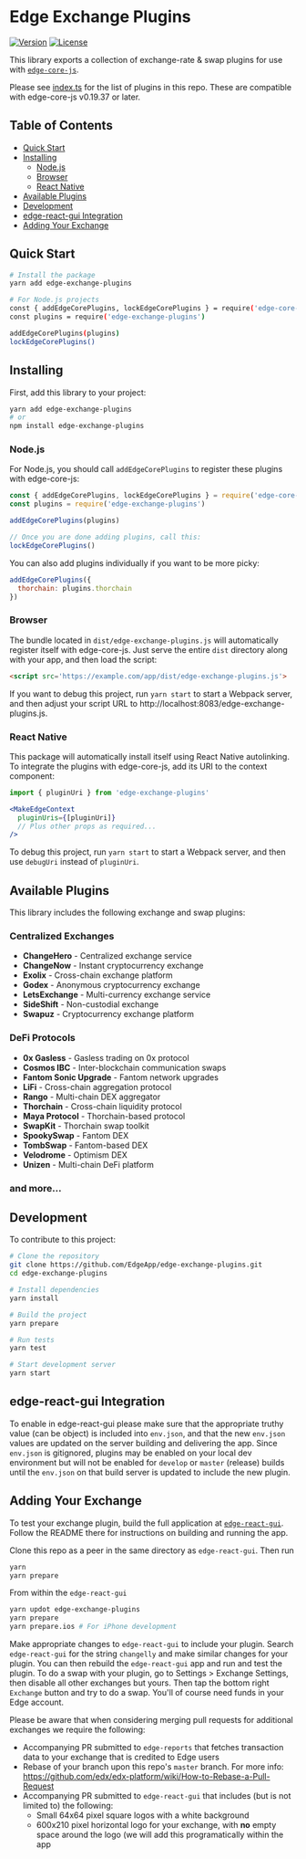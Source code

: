 # Edge Exchange Plugins

[![Version](https://img.shields.io/npm/v/edge-exchange-plugins.svg)](https://www.npmjs.com/package/edge-exchange-plugins)
[![License](https://img.shields.io/npm/l/edge-exchange-plugins.svg)](https://github.com/EdgeApp/edge-exchange-plugins/blob/master/LICENSE)

This library exports a collection of exchange-rate & swap plugins for use with [`edge-core-js`](https://github.com/EdgeApp/edge-core-js).

Please see [index.ts](./src/index.ts) for the list of plugins in this repo. These are compatible with edge-core-js v0.19.37 or later.

## Table of Contents

- [Quick Start](#quick-start)
- [Installing](#installing)
  - [Node.js](#nodejs)
  - [Browser](#browser)
  - [React Native](#react-native)
- [Available Plugins](#available-plugins)
- [Development](#development)
- [edge-react-gui Integration](#edge-react-gui)
- [Adding Your Exchange](#adding-your-exchange)

## Quick Start

```bash
# Install the package
yarn add edge-exchange-plugins

# For Node.js projects
const { addEdgeCorePlugins, lockEdgeCorePlugins } = require('edge-core-js')
const plugins = require('edge-exchange-plugins')

addEdgeCorePlugins(plugins)
lockEdgeCorePlugins()
```

## Installing

First, add this library to your project:

```sh
yarn add edge-exchange-plugins
# or
npm install edge-exchange-plugins
```

### Node.js

For Node.js, you should call `addEdgeCorePlugins` to register these plugins with edge-core-js:

```js
const { addEdgeCorePlugins, lockEdgeCorePlugins } = require('edge-core-js')
const plugins = require('edge-exchange-plugins')

addEdgeCorePlugins(plugins)

// Once you are done adding plugins, call this:
lockEdgeCorePlugins()
```

You can also add plugins individually if you want to be more picky:

```js
addEdgeCorePlugins({
  thorchain: plugins.thorchain
})
```

### Browser

The bundle located in `dist/edge-exchange-plugins.js` will automatically register itself with edge-core-js. Just serve the entire `dist` directory along with your app, and then load the script:

```html
<script src='https://example.com/app/dist/edge-exchange-plugins.js'>
```

If you want to debug this project, run `yarn start` to start a Webpack server,
and then adjust your script URL to http://localhost:8083/edge-exchange-plugins.js.

### React Native

This package will automatically install itself using React Native autolinking. To integrate the plugins with edge-core-js, add its URI to the context component:

```jsx
import { pluginUri } from 'edge-exchange-plugins'

<MakeEdgeContext
  pluginUris={[pluginUri]}
  // Plus other props as required...
/>
```

To debug this project, run `yarn start` to start a Webpack server, and then use `debugUri` instead of `pluginUri`.

## Available Plugins

This library includes the following exchange and swap plugins:

### Centralized Exchanges
- **ChangeHero** - Centralized exchange service
- **ChangeNow** - Instant cryptocurrency exchange
- **Exolix** - Cross-chain exchange platform
- **Godex** - Anonymous cryptocurrency exchange
- **LetsExchange** - Multi-currency exchange service
- **SideShift** - Non-custodial exchange
- **Swapuz** - Cryptocurrency exchange platform

### DeFi Protocols
- **0x Gasless** - Gasless trading on 0x protocol
- **Cosmos IBC** - Inter-blockchain communication swaps
- **Fantom Sonic Upgrade** - Fantom network upgrades
- **LiFi** - Cross-chain aggregation protocol
- **Rango** - Multi-chain DEX aggregator
- **Thorchain** - Cross-chain liquidity protocol
- **Maya Protocol** - Thorchain-based protocol
- **SwapKit** - Thorchain swap toolkit
- **SpookySwap** - Fantom DEX
- **TombSwap** - Fantom-based DEX
- **Velodrome** - Optimism DEX
- **Unizen** - Multi-chain DeFi platform

### and more...

## Development

To contribute to this project:

```bash
# Clone the repository
git clone https://github.com/EdgeApp/edge-exchange-plugins.git
cd edge-exchange-plugins

# Install dependencies
yarn install

# Build the project
yarn prepare

# Run tests
yarn test

# Start development server
yarn start
```

## edge-react-gui Integration

To enable in edge-react-gui please make sure that the appropriate truthy value (can be object) is included into `env.json`, and that the new `env.json` values are updated on the server building and delivering the app. Since `env.json` is gitignored, plugins may be enabled on your local dev environment but will not be enabled for `develop` or `master` (release) builds until the `env.json` on that build server is updated to include the new plugin.

## Adding Your Exchange

To test your exchange plugin, build the full application at [`edge-react-gui`](https://github.com/EdgeApp/edge-react-gui). Follow the README there for instructions on building and running the app.

Clone this repo as a peer in the same directory as `edge-react-gui`. Then run

```sh
yarn
yarn prepare
```

From within the `edge-react-gui`

```sh
yarn updot edge-exchange-plugins
yarn prepare
yarn prepare.ios # For iPhone development
```

Make appropriate changes to `edge-react-gui` to include your plugin. Search `edge-react-gui` for the string `changelly` and make similar changes for your plugin.
You can then rebuild the `edge-react-gui` app and run and test the plugin. To do a swap with your plugin, go to Settings > Exchange Settings, then disable all other exchanges but yours. Then tap the bottom right `Exchange` button and try to do a swap. You'll of course need funds in your Edge account.

Please be aware that when considering merging pull requests for additional exchanges we require the following:

- Accompanying PR submitted to `edge-reports` that fetches transaction data to your exchange that is credited to Edge users
- Rebase of your branch upon this repo's `master` branch. For more info:
https://github.com/edx/edx-platform/wiki/How-to-Rebase-a-Pull-Request
- Accompanying PR submitted to `edge-react-gui` that includes (but is not limited to) the following:
    - Small 64x64 pixel square logos with a white background
    - 600x210 pixel horizontal logo for your exchange, with **no** empty space around the logo (we will add this programatically within the app
